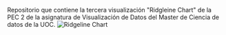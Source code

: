 Repositorio que contiene la tercera visualización "Ridgleine Chart" de la PEC 2 de la asignatura de Visualización de Datos del Master de Ciencia de datos de la UOC.
![Ridgeline Chart](https://github.com/user-attachments/assets/b05a167f-80b3-4b36-a585-56382bd06988)
